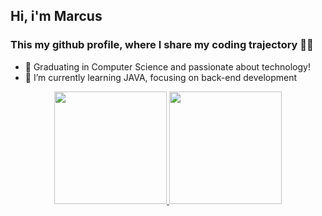 ## Hi, i'm Marcus
### This my github profile, where I share my coding trajectory 👨‍💻

- 🔭 Graduating in Computer Science and passionate about technology!
- 🌱 I’m currently learning JAVA, focusing on back-end development

<div align="center">
  <a href="https://github.com/marcub">
  <img height="180em" src="https://github-readme-stats.vercel.app/api?username=rafaballerini&show_icons=true&theme=dracula&include_all_commits=true&count_private=true"/>
  <img height="180em" src="https://github-readme-stats.vercel.app/api/top-langs/?username=rafaballerini&layout=compact&langs_count=7&theme=dracula"/>
</div>
